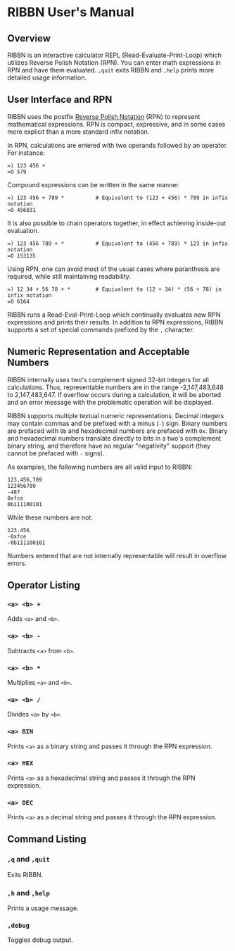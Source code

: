 # RIBBN User's Manual #

## Overview ##
RIBBN is an interactive calculator REPL (Read-Evaluate-Print-Loop) which utilizes Reverse Polish Notation (RPN). You can enter math expressions in RPN and have them evaluated. `,quit` exits RIBBN and `,help` prints more detailed usage information.

## User Interface and RPN ##
RIBBN uses the postfix [Reverse Polish Notation](https://en.wikipedia.org/wiki/Reverse_Polish_notation) (RPN) to represent mathematical expressions. RPN is compact, expressive, and in some cases more explicit than a more standard infix notation.

In RPN, calculations are entered with two operands followed by an operator. For instance:

	=) 123 456 +
	=O 579

Compound expressions can be written in the same manner.

	=) 123 456 + 789 * 			# Equivalent to (123 + 456) * 789 in infix notation
	=O 456831

It is also possible to chain operators together, in effect achieving inside-out evaluation.

	=) 123 456 789 + * 			# Equivalent to (456 + 789) * 123 in infix notation
	=O 153135

Using RPN, one can avoid most of the usual cases where paranthesis are required, while still maintaining readability.

	=) 12 34 + 56 78 + *		# Equivalent to (12 + 34) * (56 + 78) in infix notation
	=O 6164

RIBBN runs a Read-Eval-Print-Loop which continually evaluates new RPN expressions and prints their results. In addition to RPN expressions, RIBBN supports a set of special commands prefixed by the `,` character.

## Numeric Representation and Acceptable Numbers ##
RIBBN internally uses two's complement signed 32-bit integers for all calculations. Thus, representable numbers are in the range -2,147,483,648 to 2,147,483,647. If overflow occurs during a calculation, it will be aborted and an error message with the problematic operation will be displayed.

RIBBN supports multiple textual numeric representations. Decimal integers may contain commas and be prefixed with a minus (`-`) sign. Binary numbers are prefaced with `0b` and hexadecimal numbers are prefaced with `0x`. Binary and hexadecimal numbers translate directly to bits in a two's complement binary string, and therefore have no regular "negativity" support (they cannot be prefaced with `-` signs).

As examples, the following numbers are all valid input to RIBBN:

	123,456,789
	123456789
	-487
	0xfce
	0b111100101

While these numbers are not:
	
	123.456
	-0xfce
	-0b111100101

Numbers entered that are not internally representable will result in overflow errors.

## Operator Listing ##

### `<a> <b> +` ###
Adds `<a>` and `<b>`.

### `<a> <b> -` ###
Subtracts `<a>` from `<b>`.

### `<a> <b> *` ###
Multiplies `<a>` and `<b>`.

### `<a> <b> /` ###
Divides `<a>` by `<b>`.

### `<a> BIN` ###
Prints `<a>` as a binary string and passes it through the RPN expression.

### `<a> HEX` ###
Prints `<a>` as a hexadecimal string and passes it through the RPN expression.

### `<a> DEC` ###
Prints `<a>` as a decimal string and passes it through the RPN expression.

## Command Listing ##

### `,q` and `,quit` ###
Exits RIBBN.

### `,h` and `,help` ###
Prints a usage message.

### `,debug` ###
Toggles debug output.